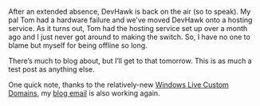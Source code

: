 After an extended absence, DevHawk is back on the air (so to speak). My
pal Tom had a hardware failure and we’ve moved DevHawk onto a hosting
service. As it turns out, Tom had the hosting service set up over a
month ago and I just never got around to making the switch. So, I have
no one to blame but myself for being offline so long.

There’s much to blog about, but I’ll get to that tomorrow. This is as
much a test post as anything else.

One quick note, thanks to the relatively-new [Windows Live Custom
Domains](http://domains.live.com/), my [blog
email](mailto:devhawk@outlook.com) is also working again.
